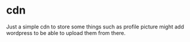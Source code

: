# cdn
Just a simple cdn to store some things such as profile picture might add wordpress to be able to upload them from there.
